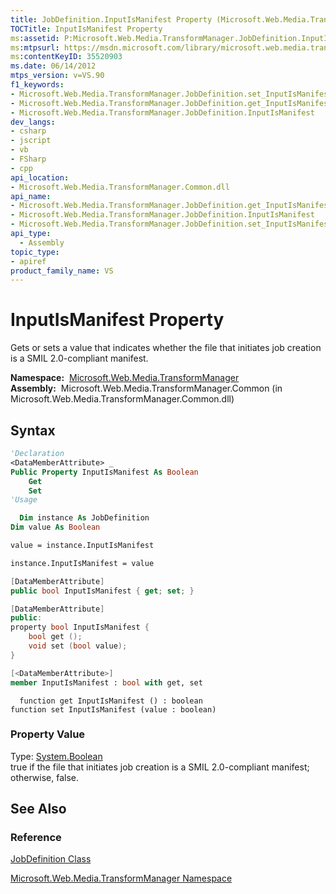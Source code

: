 ```yaml
---
title: JobDefinition.InputIsManifest Property (Microsoft.Web.Media.TransformManager)
TOCTitle: InputIsManifest Property
ms:assetid: P:Microsoft.Web.Media.TransformManager.JobDefinition.InputIsManifest
ms:mtpsurl: https://msdn.microsoft.com/library/microsoft.web.media.transformmanager.jobdefinition.inputismanifest(v=VS.90)
ms:contentKeyID: 35520903
ms.date: 06/14/2012
mtps_version: v=VS.90
f1_keywords:
- Microsoft.Web.Media.TransformManager.JobDefinition.set_InputIsManifest
- Microsoft.Web.Media.TransformManager.JobDefinition.get_InputIsManifest
- Microsoft.Web.Media.TransformManager.JobDefinition.InputIsManifest
dev_langs:
- csharp
- jscript
- vb
- FSharp
- cpp
api_location:
- Microsoft.Web.Media.TransformManager.Common.dll
api_name:
- Microsoft.Web.Media.TransformManager.JobDefinition.get_InputIsManifest
- Microsoft.Web.Media.TransformManager.JobDefinition.InputIsManifest
- Microsoft.Web.Media.TransformManager.JobDefinition.set_InputIsManifest
api_type:
  - Assembly
topic_type:
- apiref
product_family_name: VS
---
```


# InputIsManifest Property

Gets or sets a value that indicates whether the file that initiates job creation is a SMIL 2.0-compliant manifest.

**Namespace:**  [Microsoft.Web.Media.TransformManager](microsoft-web-media-transformmanager-namespace.md)  
**Assembly:**  Microsoft.Web.Media.TransformManager.Common (in Microsoft.Web.Media.TransformManager.Common.dll)

## Syntax

```vb
'Declaration
<DataMemberAttribute> _
Public Property InputIsManifest As Boolean
    Get
    Set
'Usage

  Dim instance As JobDefinition
Dim value As Boolean

value = instance.InputIsManifest

instance.InputIsManifest = value
```

```csharp
[DataMemberAttribute]
public bool InputIsManifest { get; set; }
```

```cpp
[DataMemberAttribute]
public:
property bool InputIsManifest {
    bool get ();
    void set (bool value);
}
```

``` fsharp
[<DataMemberAttribute>]
member InputIsManifest : bool with get, set
```

```jscript
  function get InputIsManifest () : boolean
function set InputIsManifest (value : boolean)
```

### Property Value

Type: [System.Boolean](https://msdn.microsoft.com/library/a28wyd50)  
true if the file that initiates job creation is a SMIL 2.0-compliant manifest; otherwise, false.  

## See Also

### Reference

[JobDefinition Class](jobdefinition-class-microsoft-web-media-transformmanager.md)

[Microsoft.Web.Media.TransformManager Namespace](microsoft-web-media-transformmanager-namespace.md)

